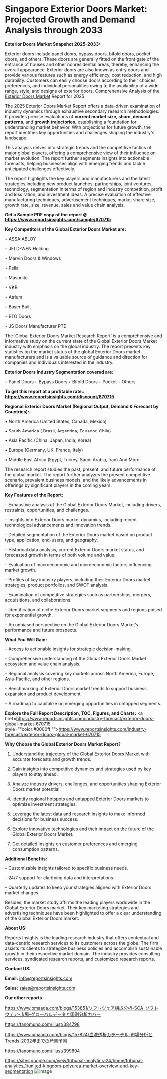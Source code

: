 # Singapore Exterior Doors Market: Projected Growth and Demand Analysis through 2033

<strong>Exterior Doors Market Snapshot 2025-2033:</strong>

Exterior doors include panel doors, bypass doors, bifold doors, pocket doors, and others. These doors are generally fitted on the front gate of the entrance of houses and other nonresidential areas, thereby, enhancing the overall appearance. Exterior doors are also known as entry doors and provide various features such as energy efficiency, cost reduction, and high durability. Customers can easily choose doors according to their choices, preferences, and individual personalities owing to the availability of a wide range, style, and designs of exterior doors. Comprehensive Analysis of the <a href=https://www.reportsinsights.com/sample/670715>Exterior Doors Market</a> Report for 2025

The 2025 Exterior Doors Market Report offers a data-driven examination of industry dynamics through exhaustive secondary research methodologies. It provides precise evaluations of <strong>current market size, share, demand patterns</strong>, and <strong>growth trajectories</strong>, establishing a foundation for understanding market behavior. With projections for future growth, the report identifies key opportunities and challenges shaping the industry's landscape.

This analysis delves into strategic trends and the competitive tactics of major global players, offering a comprehensive view of their influence on market evolution. The report further segments insights into actionable forecasts, helping businesses align with emerging trends and tackle anticipated challenges effectively.

The report highlights the key players and manufacturers and the latest strategies including new product launches, partnerships, joint ventures, technology, segmentation in terms of region and industry competition, profit and loss ration, and investment ideas. A precise evaluation of effective manufacturing techniques, advertisement techniques, market share size, growth rate, size, revenue, sales and value chain analysis.

<strong>Get a Sample PDF copy of the report @ <a href=https://www.reportsinsights.com/sample/670715 style=color:#0000ff;>https://www.reportsinsights.com/sample/670715</a></strong>

<strong>Key Competitors of the Global Exterior Doors Market are:</strong>

‣ ASSA ABLOY

‣ JELD-WEN Holding

‣ Marvin Doors & Windows

‣ Pella

‣ Masonite

‣ VKR

‣ Atrium

‣ Bayer Built

‣ ETO Doors

‣ JS Doors Manufacturer PTE

The ‘Global Exterior Doors Market Research Report’ is a comprehensive and informative study on the current state of the Global Exterior Doors Market industry with emphasis on the global industry. The report presents key statistics on the market status of the global Exterior Doors market manufacturers and is a valuable source of guidance and direction for companies and individuals interested in the industry.

<strong>Exterior Doors Industry Segmentation covered are:</strong>

‣ Panel Doors
‣ Bypass Doors
‣ Bifold Doors
‣ Pocket
‣ Others

<strong>To get this report at a profitable rate.: <a href=https://www.reportsinsights.com/discount/670715 style=color:#0000ff;>https://www.reportsinsights.com/discount/670715</a></strong>

<strong>Regional Exterior Doors Market (Regional Output, Demand &amp; Forecast by Countries):-</strong>

• North America (United States, Canada, Mexico)

• South America ( Brazil, Argentina, Ecuador, Chile)

• Asia Pacific (China, Japan, India, Korea)

• Europe (Germany, UK, France, Italy)

• Middle East Africa (Egypt, Turkey, Saudi Arabia, Iran) And More.

The research report studies the past, present, and future performance of the global market. The report further analyzes the present competitive scenario, prevalent business models, and the likely advancements in offerings by significant players in the coming years.

<strong>Key Features of the Report:</strong>

– Exhaustive analysis of the Global Exterior Doors Market, including drivers, restraints, opportunities, and challenges.

– Insights into Exterior Doors market dynamics, including recent technological advancements and innovation trends.

– Detailed segmentation of the Exterior Doors market based on product type, application, end-users, and geography.

– Historical data analysis, current Exterior Doors market status, and forecasted growth in terms of both volume and value.

– Evaluation of macroeconomic and microeconomic factors influencing market growth.

– Profiles of key industry players, including their Exterior Doors market strategies, product portfolios, and SWOT analysis.

– Examination of competitive strategies such as partnerships, mergers, acquisitions, and collaborations.

– Identification of niche Exterior Doors market segments and regions poised for exponential growth.

– An unbiased perspective on the Global Exterior Doors Market’s performance and future prospects.

<strong>What You Will Gain:</strong>

– Access to actionable insights for strategic decision-making.

– Comprehensive understanding of the Global Exterior Doors Market ecosystem and value chain analysis.

– Regional analysis covering key markets across North America, Europe, Asia-Pacific, and other regions.

– Benchmarking of Exterior Doors market trends to support business expansion and product development.

– A roadmap to capitalize on emerging opportunities in untapped segments.

<strong>Explore the Full Report Description, TOC, Figures, and Charts:</strong>
<a href=https://www.reportsinsights.com/industry-forecast/exterior-doors-global-market-670715 style=""color:#0000ff;"">https://www.reportsinsights.com/industry-forecast/exterior-doors-global-market-670715</a>

<strong>Why Choose the Global Exterior Doors Market Report?</strong>

1. Understand the trajectory of the Global Exterior Doors Market with accurate forecasts and growth trends.

2. Gain insights into competitive dynamics and strategies used by key players to stay ahead.

3. Analyze industry drivers, challenges, and opportunities shaping Exterior Doors market potential.

4. Identify regional hotspots and untapped Exterior Doors markets to optimize investment strategies.

5. Leverage the latest data and research insights to make informed decisions for business success.

6. Explore innovative technologies and their impact on the future of the Global Exterior Doors Market.

7. Get detailed insights on customer preferences and emerging consumption patterns.

<strong>Additional Benefits:</strong>

– Customizable insights tailored to specific business needs.

– 24/7 support for clarifying data and interpretations.

– Quarterly updates to keep your strategies aligned with Exterior Doors market changes.

Besides, the market study affirms the leading players worldwide in the Global Exterior Doors market. Their key marketing strategies and advertising techniques have been highlighted to offer a clear understanding of the Global Exterior Doors market.

<strong><strong>About US</strong>:</strong>

Reports Insights is the leading research industry that offers contextual and data-centric research services to its customers across the globe. The firm assists its clients to strategize business policies and accomplish sustainable growth in their respective market domain. The industry provides consulting services, syndicated research reports, and customized research reports.

<strong>Contact US:</strong>

<p class=><b>Email:</b> <a href=mailto:info@reportsinsights.com>info@reportsinsights.com</a></p>
<p class=><b>Sales:</b> <a href=mailto:sales@reportsinsights.com>sales@reportsinsights.com</a></p>

<strong>Our other reports</strong>

<a href=https://www.omaada.com/blogs/153851/ソフトウェア構成分析-SCA-ソフトウェア-市場-グローバルデータと国別分析カバー>https://www.omaada.com/blogs/153851/ソフトウェア構成分析-SCA-ソフトウェア-市場-グローバルデータと国別分析カバー</a>

<a href=https://tanomuno.com/illust/384798>https://tanomuno.com/illust/384798</a>

<a href=https://www.omaada.com/blogs/157824/血液透析カテーテル-市場分析とTrends-2032年までの産業予測>https://www.omaada.com/blogs/157824/血液透析カテーテル-市場分析とTrends-2032年までの産業予測</a>

<a href=https://tanomuno.com/illust/399894>https://tanomuno.com/illust/399894</a>

<a href=https://sites.google.com/view/tribunal-analytics-24/home/tribunal-analytics_1/united-kingdom-polyurea-market-overview-and-key-segmentation>https://sites.google.com/view/tribunal-analytics-24/home/tribunal-analytics_1/united-kingdom-polyurea-market-overview-and-key-segmentation</a>
![image](https://github.com/user-attachments/assets/f47438c0-9392-4348-beea-3ffe14aec867)
